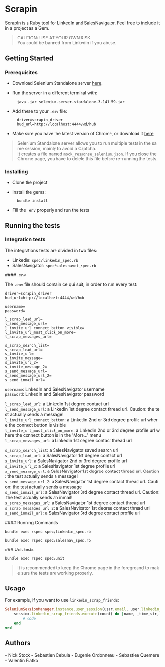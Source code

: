 # Scrapin

ScrapIn is a Ruby tool for LinkedIn and SalesNavigator. Feel free to include it in a project as a Gem.

> CAUTION: USE AT YOUR OWN RISK 
You could be banned from Linkedin if you abuse.

## Getting Started

### Prerequisites

- Download Selenium Standalone server [here](https://www.seleniumhq.org/download/).
- Run the server in a different terminal with:

        java -jar selenium-server-standalone-3.141.59.jar

- Add these to your `.env` file:

        driver=scrapin_driver
        hud_url=http://localhost:4444/wd/hub

- Make sure you have the latest version of Chrome, or download it [here](https://www.google.fr/chrome/?brand=CHBD&gclid=Cj0KCQiA-4nuBRCnARIsAHwyuPo3JnlrBmylDUYKOdDcS4i4HVePmuRXgZxm4EBqirGgGV3JQ8mVP6MaAjLQEALw_wcB&gclsrc=aw.ds)

> Selenium Standalone server allows you to run multiple tests in the same session, mainly to avoid a Captcha.
It creates a file named `mock_response_selenium.json`. If you close the Chrome page, you have to delete this file before re-running the tests.

### Installing

- Clone the project
- Install the gems:

        bundle install

- Fill the `.env` properly and run the tests

## Running the tests

### Integration tests

The integrations tests are divided in two files:

- Linkedin: `spec/linkedin_spec.rb`
- SalesNavigator: `spec/salesnavot_spec.rb`

#### .env

The `.env` file should contain ce qui suit, in order to run every test:

    driver=scrapin_driver
    hud_url=http://localhost:4444/wd/hub
    
    username=
    password=
    
    l_scrap_lead_url=
    l_send_message_url=
    l_invite_url_connect_button_visible=
    l_invite_url_must_click_on_more=
    l_scrap_messages_url=
    
    s_scrap_search_list=
    s_scrap_lead_url=
    s_invite_url=
    s_invite_message=
    s_invite_url_2=
    s_invite_message_2=
    s_send_message_url=
    s_send_message_url_2=
    s_send_inmail_url=

`username`: LinkedIn and SalesNavigator username
`password`: LinkedIn and SalesNavigator password

`l_scrap_lead_url`: a Linkedin 1st degree contact url
`l_send_message_url`: a Linkedin 1st degree contact thread url. Caution: the test actually sends a message!
`l_invite_url_connect_button`: a Linkedin 2nd or 3rd degree profile url where the connect button is visible
`l_invite_url_must_click_on_more`: a Linkedin 2nd or 3rd degree profile url where the connect button is in the 'More...' menu
`l_scrap_messages_url`: a Linkedin 1st degree contact thread url

`s_scrap_search_list`: a SalesNavigator saved search url
`s_scrap_lead_url`: a SalesNavigator 1st degree contact url
`s_invite_url`: a SalesNavigator 2nd or 3rd degree profile url
`s_invite_url_2`: a SalesNavigator 1st degree profile url
`s_send_message_url`: a SalesNavigator 1st degree contact thread url. Caution: the test actually sends a message!
`s_send_message_url_2`: a SalesNavigator 1st degree contact thread url. Caution: the test actually sends a message!
`s_send_inmail_url`: a SalesNavigator 3rd degree contact thread url. Caution: the test actually sends an inmail!
`s_scrap_messages_url`: a SalesNavigator 1st degree contact thread url
`s_scrap_messages_url_2`: a SalesNavigator 1st degree contact thread url
`s_send_inmail_url`: a SalesNavigator 3rd degree contact profile url

#### Running Commands

    bundle exec rspec spec/linkedin_spec.rb

    bundle exec rspec spec/salesnav_spec.rb

### Unit tests

    bundle exec rspec spec/unit

> It is recommended to keep the Chrome page in the foreground to make sure the tests are working properly.

## Usage

For example, if you want to use `linkedin_scrap_friends`:
```ruby
SeleniumSessionManager.instance.user_session(user.email, user.linkedin_password) do |session|
	session.linkedin_scrap_friends.execute(count) do |name, _time_str, url|
		# Code
	end
end
```

## Authors
- Nick Stock
- Sebastien Cebula
- Eugenie Ordonneau
- Sebastien Quemere
- Valentin Piatko